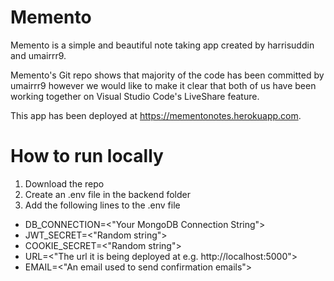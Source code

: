 # Memento
Memento is a simple and beautiful note taking app created by harrisuddin and umairrr9.

Memento's Git repo shows that majority of the code has been committed by umairrr9 however we would like to make it clear that both of us have been working together on Visual Studio Code's LiveShare feature.

This app has been deployed at https://mementonotes.herokuapp.com.

# How to run locally

1. Download the repo
2. Create an .env file in the backend folder
3. Add the following lines to the .env file
* DB_CONNECTION=<"Your MongoDB Connection String">
* JWT_SECRET=<"Random string">
* COOKIE_SECRET=<"Random string">
* URL=<"The url it is being deployed at e.g. http://localhost:5000">
* EMAIL=<"An email used to send confirmation emails">